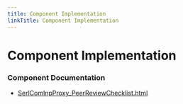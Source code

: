 ```yaml
---
title: Component Implementation
linkTitle: Component Implementation
---
```


# Component Implementation
### Component Documentation

- [SerlComInpProxy_PeerReviewChecklist.html](doc/SerlComInpProxy_PeerReviewChecklist.html)

